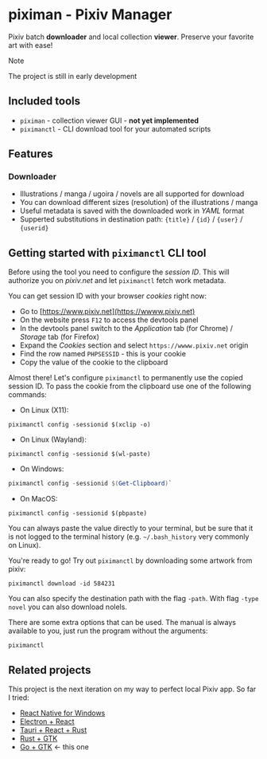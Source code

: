 # piximan - Pixiv Manager

Pixiv batch **downloader** and local collection **viewer**. Preserve your favorite art with ease!

> [!NOTE]
> The project is still in early development

## Included tools

- `piximan` - collection viewer GUI - **not yet implemented**
- `piximanctl` - CLI download tool for your automated scripts

## Features

### Downloader
- Illustrations / manga / ugoira / novels are all supported for download
- You can download different sizes (resolution) of the illustrations / manga
- Useful metadata is saved with the downloaded work in _YAML_ format
- Supperted substitutions in destination path: `{title}` / `{id}` / `{user}` / `{userid}`

## Getting started with `piximanctl` CLI tool

Before using the tool you need to configure the _session ID_. This will authorize you on _pixiv.net_ and
let `piximanctl` fetch work metadata.

You can get session ID with your browser _cookies_ right now:
- Go to [https://www.pixiv.net](https://wwww.pixiv.net)
- On the website press `F12` to access the devtools panel
- In the devtools panel switch to the _Application_ tab (for Chrome) / _Storage_ tab (for Firefox)
- Expand the _Cookies_ section and select `https://wwww.pixiv.net` origin
- Find the row named `PHPSESSID` - this is your cookie
- Copy the value of the cookie to the clipboard

Almost there! Let's configure `piximanctl` to permanently use the copied session ID.
To pass the cookie from the clipboard use one of the following commands:
- On Linux (X11):
```shell
piximanctl config -sessionid $(xclip -o)
```
- On Linux (Wayland):
```shell
piximanctl config -sessionid $(wl-paste)
```
- On Windows:
```powershell
piximanctl config -sessionid $(Get-Clipboard)`
```
- On MacOS:
```shell
piximanctl config -sessionid $(pbpaste)
```

You can always paste the value directly to your terminal, but be sure that it is not logged to the
terminal history (e.g. `~/.bash_history` very commonly on Linux).

You're ready to go! Try out `piximanctl` by downloading some artwork from pixiv:

```shell
piximanctl download -id 584231
```

You can also specify the destination path with the flag `-path`.
With flag `-type novel` you can also download nolels.

There are some extra options that can be used.
The manual is always available to you, just run the program without the arguments:

```shell
piximanctl
```

## Related projects

This project is the next iteration on my way to perfect local Pixiv app. So far I tried:
- [React Native for Windows](https://github.com/fekoneko/pixiv-powerful-viewer-legacy)
- [Electron + React](https://github.com/fekoneko/pixiv-powerful-viewer/tree/v1.0.0-alpha.2)
- [Tauri + React + Rust](https://github.com/fekoneko/pixiv-powerful-viewer)
- [Rust + GTK](https://github.com/fekoneko/pixiv-powerful-viewer-gtk)
- [Go + GTK](https://github.com/fekoneko/piximan) <- this one
